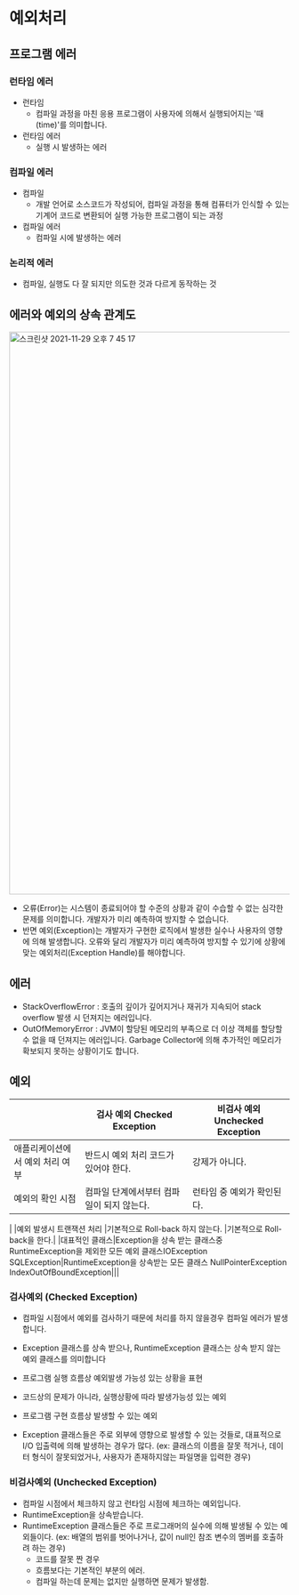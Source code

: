 # 예외처리

## 프로그램 에러

### 런타임 에러
- 런타임
  - 컴파일 과정을 마친 응용 프로그램이 사용자에 의해서 실행되어지는 '때(time)'를 의미합니다.
- 런타임 에러
  - 실행 시 발생하는 에러

### 컴파일 에러
- 컴파일
  - 개발 언어로 소스코드가 작성되어, 컴파일 과정을 통해 컴퓨터가 인식할 수 있는 기계어 코드로 변환되어 실행 가능한 프로그램이 되는 과정
- 컴파일 에러
  - 컴파일 시에 발생하는 에러

### 논리적 에러
- 컴파일, 실행도 다 잘 되지만 의도한 것과 다르게 동작하는 것

## 에러와 예외의 상속 관계도
<img width="1012" alt="스크린샷 2021-11-29 오후 7 45 17" src="https://user-images.githubusercontent.com/73376468/143854220-888fc82a-661b-4825-9c6c-70875e955063.png">

- 오류(Error)는 시스템이 종료되어야 할 수준의 상황과 같이 수습할 수 없는 심각한 문제를 의미합니다. 개발자가 미리 예측하여 방지할 수 없습니다.
- 반면 예외(Exception)는 개발자가 구현한 로직에서 발생한 실수나 사용자의 영향에 의해 발생합니다. 오류와 달리 개발자가 미리 예측하여 방지할 수 있기에 상황에 맞는 예외처리(Exception Handle)를 해야합니다.


## 에러
- StackOverflowError : 호출의 깊이가 깊어지거나 재귀가 지속되어 stack overflow 발생 시 던져지는 에러입니다.
- OutOfMemoryError : JVM이 할당된 메모리의 부족으로 더 이상 객체를 할당할 수 없을 때 던져지는 에러입니다. Garbage Collector에 의해 추가적인 메모리가 확보되지 못하는 상황이기도 합니다.


## 예외
| |검사 예외 Checked Exception|비검사 예외 Unchecked Exception|
|------|---|---|
|애플리케이션에서 예외 처리 여부|반드시 예외 처리 코드가 있어야 한다.|강제가 아니다.|
|예외의 확인 시점|컴파일 단계에서부터 컴파일이 되지 않는다.	|런타임 중 예외가 확인된다.
|
|예외 발생시 트랜잭션 처리	|기본적으로 Roll-back 하지 않는다.	|기본적으로 Roll-back을 한다.|
|대표적인 클래스|Exception을 상속 받는 클래스중 RuntimeException을 제외한 모든 예외 클래스IOException SQLException|RuntimeException을 상속받는 모든 클래스 NullPointerException IndexOutOfBoundException|||
 
### 검사예외 (Checked Exception)
- 컴파일 시점에서 예외를 검사하기 때문에 처리를 하지 않을경우 컴파일 에러가 발생합니다.
- Exception 클래스를 상속 받으나, RuntimeException 클래스는 상속 받지 않는 예외 클래스를 의미합니다
- 프로그램 실행 흐름상 예외발생 가능성 있는 상황을 표현
- 코드상의 문제가 아니라, 실행상황에 따라 발생가능성 있는 예외
- 프로그램 구현 흐름상 발생할 수 있는 예외

- Exception 클래스들은 주로 외부에 영향으로 발생할 수 있는 것들로, 대표적으로 I/O 입출력에 의해 발생하는 경우가 많다.
(ex: 클래스의 이름을 잘못 적거나, 데이터 형식이 잘못되었거나, 사용자가 존재하지않는 파일명을 입력한 경우)
### 비검사예외 (Unchecked Exception)
- 컴파일 시점에서 체크하지 않고 런타임 시점에 체크하는 예외입니다.
- RuntimeException을 상속받습니다.
- RuntimeException 클래스들은 주로 프로그래머의 실수에 의해 발생될 수 있는 예외들이다.
   (ex: 배열의 범위를 벗어나거나, 값이 null인 참조 변수의 멤버를 호출하려 하는 경우)
  - 코드를 잘못 짠 경우
  - 흐름보다는 기본적인 부분의 에러.
  - 컴파일 하는데 문제는 없지만 실행하면 문제가 발생함.